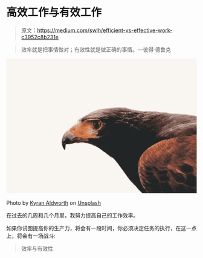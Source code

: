 # 高效工作与有效工作

> 原文：<https://medium.com/swlh/efficient-vs-effective-work-c3952c8b231e>

> 效率就是把事情做对；有效性就是做正确的事情。—彼得·德鲁克

![](img/3609a784c0f6c117bd13662f539059af.png)

Photo by [Kyran Aldworth](https://unsplash.com/@kyran12?utm_source=medium&utm_medium=referral) on [Unsplash](https://unsplash.com?utm_source=medium&utm_medium=referral)

在过去的几周和几个月里，我努力提高自己的工作效率。

如果你试图提高你的生产力，将会有一段时间，你必须决定任务的执行，在这一点上，将会有一场战斗:

> 效率与有效性